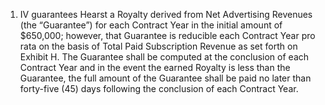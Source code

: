 1. IV guarantees Hearst a Royalty derived from Net Advertising Revenues (the “Guarantee”) for each Contract Year in the initial amount of $650,000; however, that Guarantee is reducible each Contract Year pro rata on the basis of Total Paid Subscription Revenue as set forth on Exhibit H. The Guarantee shall be computed at the conclusion of each Contract Year and in the event the earned Royalty is less than the Guarantee, the full amount of the Guarantee shall be paid no later than forty-five (45) days following the conclusion of each Contract Year.
